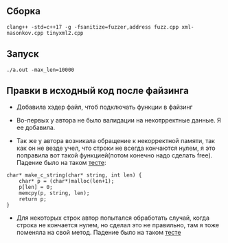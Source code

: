 ## Сборка

```
clang++ -std=c++17 -g -fsanitize=fuzzer,address fuzz.cpp xml-nasonkov.cpp tinyxml2.cpp
```

## Запуск

```
./a.out -max_len=10000
```

## Правки в исходный код после файзинга
- Добавила хэдер файл, чтоб подключать функции в файзинг

- Во-первых у автора не было валидации на некотрректные данные. Я ее добавила.

- Так же у автора возникала обращение к некорректной памяти, так как он не везде учел, что строки не всегда кончаются нулем, я это поправила вот такой функцией(потом конечно надо сделать free). Падение было на таком [тесте](crash.bin):

```
char* make_c_string(char* string, int len) {
    char* p = (char*)malloc(len+1);
    p[len] = 0;
    memcpy(p, string, len);
    return p;
}
```

- Для некоторых строк автор попытался обработать случай, когда строка не кончается нулем, но сделал это не правильно, там я тоже поменяла на свой метод. Падение было на таком [тесте](crash2.bin)
